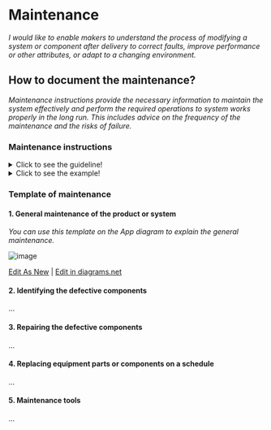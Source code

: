 # **Maintenance**

*I would like to enable makers to understand the process of modifying a system or component after delivery to correct faults, improve performance or other attributes, or adapt to a changing environment.*

## **How to document the maintenance?** 

*Maintenance instructions provide the necessary information to maintain the system effectively and perform the required operations to system works properly in the long run. This includes advice on the frequency of the maintenance and the risks of failure.*

 ### **Maintenance instructions** 
<details>
  <summary>Click to see the guideline!</summary> 
 
  - **Definition:** *A maintenance instruction is a technical communication document intended to give recommendations and necessary information to maintain the system effectively.*

  ```
What does include the documentation of maintenance instructions? 

1. Introduction of general maintenance of the product or system
    - Cleaning
    - Lubricating
    - Regular inspections or services. These can be carried out on a time-based schedule or on a usage-based schedule.
       - Maintenance according to predetermined intervals 
       - Maintenance according to prescribed criteria
       - Maintenance by integrating analysis, measurement and periodic test activities 
    - Regular adjusting machinery if it's necessary
2. Identifying the defective components
    - The equipment performance monitoring   
    - How to detect a defective component
    - Fault elimination
    - Verification of fault elimination
3. Repairing the defective components
    - Step-by-step procedures describing the repairing sequence 
    - Refere to the manufacturing section where you can find the manufacturing instructions to rebuild the defective parts
    - Verifiction of repair
4. Replacing equipment parts or components on a schedule
5. Maintenance tools
    - Various tools necessary to perform the maintenance operation

How to visualize the process of maintenance?
 1. Images 
 2. Videos 

```
</details>

<details>
  <summary>Click to see the example!</summary>

#### *Example 1:* [FarmBot Genesis V1.5](https://genesis.farm.bot/v1.5/Extras/maintenance)
</details>

### Template of maintenance
 
 #### 1. General maintenance of the product or system
 
   *You can use this template on the App diagram to explain the general maintenance.*
 
![image](https://github.com/OPEN-NEXT/wp2.3_Guideline-for-documentation-of-OSH-design-reuse/blob/main/Sources/Images/General%20maintenance.jpg)

 <a href="https://app.diagrams.net/#Hamerezoji1362%2Fdrawio-github%2Fmaster%2FGeneral%20maintenance.drawio">Edit As New</a> | <a href="https://app.diagrams.net/#Hamerezoji1362%2Fdrawio-github%2Fmaster%2FGeneral%20maintenance.png">Edit in diagrams.net</a> 
 
 #### 2. Identifying the defective components 
 ...
 #### 3. Repairing the defective components
 ...
 #### 4. Replacing equipment parts or components on a schedule
 ...
 #### 5. Maintenance tools
 ...
 
